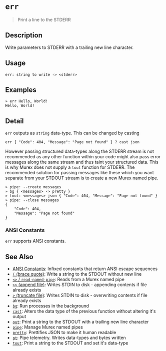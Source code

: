 # `err`

> Print a line to the STDERR

## Description

Write parameters to STDERR with a trailing new line character.

## Usage

    err: string to write -> <stderr>

## Examples

    » err Hello, World!
    Hello, World!

## Detail

`err` outputs as `string` data-type. This can be changed by casting

    err { "Code": 404, "Message": "Page not found" } ? cast json

However passing structured data-types along the STDERR stream is not recommended
as any other function within your code might also pass error messages along the
same stream and thus taint your structured data. This is why Murex does not
supply a `tout` function for STDERR. The recommended solution for passing
messages like these which you want separate from your STDOUT stream is to create
a new Murex named pipe.

    » pipe: --create messages
    » bg { <messages> -> pretty }
    » tout: <messages> json { "Code": 404, "Message": "Page not found" }
    » pipe: --close messages
    {
        "Code": 404,
        "Message": "Page not found"
    }

### ANSI Constants

`err` supports ANSI constants.

## See Also

- [ANSI Constants](/user-guide/ansi.md):
  Infixed constants that return ANSI escape sequences
- [`(` (brace quote)](./brace-quote.md):
  Write a string to the STDOUT without new line
- [`<>` / `read-named-pipe`](./namedpipe.md):
  Reads from a Murex named pipe
- [`>>` (append file)](./greater-than-greater-than.md):
  Writes STDIN to disk - appending contents if file already exists
- [`>` (truncate file)](./greater-than.md):
  Writes STDIN to disk - overwriting contents if file already exists
- [`bg`](./bg.md):
  Run processes in the background
- [`cast`](./cast.md):
  Alters the data type of the previous function without altering it's output
- [`out`](./out.md):
  Print a string to the STDOUT with a trailing new line character
- [`pipe`](./pipe.md):
  Manage Murex named pipes
- [`pretty`](./pretty.md):
  Prettifies JSON to make it human readable
- [`pt`](./pt.md):
  Pipe telemetry. Writes data-types and bytes written
- [`tout`](./tout.md):
  Print a string to the STDOUT and set it's data-type
